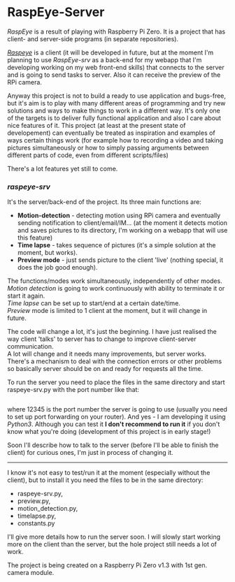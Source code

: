 # RaspEye-Server

_RaspEye_ is a result of playing with Raspberry Pi Zero. It is a project that has client- and server-side programs (in separate repositories).

[_Raspeye_](https://github.com/usrbit/raspeye) is a client (it will be developed in future, but at the moment I'm planning to use _RaspEye-srv_ as a back-end for my webapp that I'm developing working on my web front-end skills) that connects to the server and is going to send tasks to server. Also it can receive the preview of the RPi camera.


Anyway this project is not to build a ready to use application and bugs-free, but it's aim is to play with many different areas of programming and try new solutions and ways to make things to work in a different way. It's only one of the targets is to deliver fully functional application and also I care about nice features of it. This project (at least at the present state of developement) can eventually be treated as inspiration and examples of ways certain things work (for example how to recording a video and taking pictures simultaneously or how to simply passing arguments between different parts of code, even from different scripts/files)

There's a lot features yet still to come.

### _raspeye-srv_
It's the server/back-end of the project. Its three main functions are:

- __Motion-detection__ - detecting motion using RPi camera and eventually sending notification to client/email/IM... (at the moment it detects motion and saves pictures to its directory, I'm working on a webapp that will use this feature)
- **Time lapse** - takes sequence of pictures (it's a simple solution at the moment, but works).
- __Preview mode__ - just sends picture to the client 'live' (nothing special, it does the job good enough).

The functions/modes work simultaneously, independently of other modes.  
_Motion detection_ is going to work continuously with ability to terminate it or start it again.  
_Time lapse_ can be set up to start/end at a certain date/time.  
_Preview_ mode is limited to 1 client at the moment, but it will change in future.

The code will change a lot, it's just the beginning.
I have just realised the way client 'talks' to server has to change to improve client-server communication.  
A lot will change and it needs many improvements, but server works. There's a mechanism to deal with the connection errors or other problems so basically server should be on and ready for requests all the time.

To run the server you need to place the files in the same directory and start raspeye-srv.py with the port number like that:  
```python3 raspeye.py 12345
```  
where 12345 is the port number the server is going to use (usually you need to set up port forwarding on your router). And yes - I am  developing it using _Python3_. Although you can test it __I don't recommend to run it__ if you don't know what you're doing (development of this project is in early stage!)

Soon I'll describe how to talk to the server (before I'll be able to finish the client) for curious ones, I'm just in process of changing it.

---
I know it's not easy to test/run it at the moment (especially without the client), but to install it you need the files to be in the same directory:
- raspeye-srv.py,
- preview.py,
- motion_detection.py,
- timelapse.py,
- constants.py

I'll give more details how to run the server soon. I will slowly start working more on the client than the server, but the hole project still needs a lot of work.

The project is being created on a Raspberry Pi Zero v1.3 with 1st gen. camera module.
